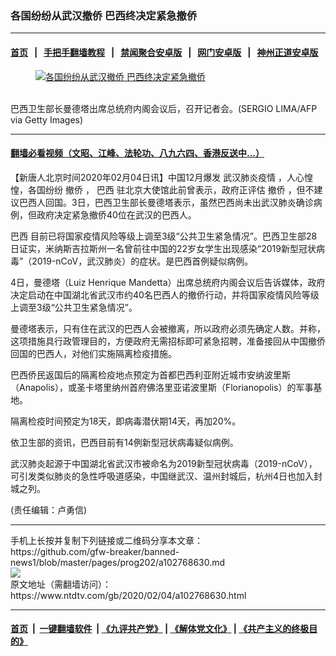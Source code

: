 ### 各国纷纷从武汉撤侨 巴西终决定紧急撤侨
------------------------

#### [首页](https://github.com/gfw-breaker/banned-news1/blob/master/README.md) &nbsp;&nbsp;|&nbsp;&nbsp; [手把手翻墙教程](https://github.com/gfw-breaker/guides/wiki) &nbsp;&nbsp;|&nbsp;&nbsp; [禁闻聚合安卓版](https://github.com/gfw-breaker/bn-android) &nbsp;&nbsp;|&nbsp;&nbsp; [网门安卓版](https://github.com/oGate2/oGate) &nbsp;&nbsp;|&nbsp;&nbsp; [神州正道安卓版](https://github.com/SzzdOgate/update) 



<div><div class="featured_image">
 <a href="https://i.ntdtv.com/assets/uploads/2020/02/GettyImages-1198408424.jpg" target="_blank">
  <figure>
   <img alt="各国纷纷从武汉撤侨 巴西终决定紧急撤侨" src="https://i.ntdtv.com/assets/uploads/2020/02/GettyImages-1198408424-800x450.jpg"/>
  </figure><br/>
 </a>
 <span class="caption">
  巴西卫生部长曼德塔出席总统府内阁会议后，召开记者会。(SERGIO LIMA/AFP via Getty Images)
 </span>
</div>
</div><hr/>

#### [翻墙必看视频（文昭、江峰、法轮功、八九六四、香港反送中...）](https://github.com/gfw-breaker/banned-news1/blob/master/pages/link3.md)

<div><div class="post_content" itemprop="articleBody">
 <p>
  【新唐人北京时间2020年02月04日讯】中国12月爆发
  <ok href="https://www.ntdtv.com/gb/442749.htm">
   武汉肺炎疫情
  </ok>
  ，人心惶惶，各国纷纷
  <ok href="https://www.ntdtv.com/gb/撤侨.htm">
   撤侨
  </ok>
  ，
  <ok href="https://www.ntdtv.com/gb/巴西.htm">
   巴西
  </ok>
  驻北京大使馆此前曾表示，政府正评估
  <ok href="https://www.ntdtv.com/gb/撤侨.htm">
   撤侨
  </ok>
  ，但不建议巴西人回国。3日，巴西卫生部长曼德塔表示，虽然巴西尚未出武汉肺炎确诊病例，但政府决定紧急撤侨40位在武汉的巴西人。
 </p>
 <p>
  <ok href="https://www.ntdtv.com/gb/巴西.htm">
   巴西
  </ok>
  目前已将国家疫情风险等级上调至3级“公共卫生紧急情况”。巴西卫生部28日证实，米纳斯吉拉斯州一名曾前往中国的22岁女学生出现感染“2019新型冠状病毒”（2019-nCoV，武汉肺炎）的症状。是巴西首例疑似病例。
 </p>
 <p>
  4日，曼德塔（Luiz Henrique Mandetta）出席总统府内阁会议后告诉媒体，政府决定启动在中国湖北省武汉市约40名巴西人的撤侨行动，并将国家疫情风险等级上调至3级“公共卫生紧急情况”。
 </p>
 <p>
  曼德塔表示，只有住在武汉的巴西人会被撤离，所以政府必须先确定人数。并称，这项措施具行政管理目的，方便政府无需招标即可紧急招聘，准备接回从中国撤侨回国的巴西人，对他们实施隔离检疫措施。
 </p>
 <p>
  巴西侨民返国后的隔离检疫地点预定为首都巴西利亚附近城市安纳波里斯（Anapolis），或圣卡塔里纳州首府佛洛里亚诺波里斯（Florianopolis）的军事基地。
 </p>
 <p>
  隔离检疫时间预定为18天，即病毒潜伏期14天，再加20%。
 </p>
 <p>
  依卫生部的资讯，巴西目前有14例新型冠状病毒疑似病例。
 </p>
 <p>
  武汉肺炎起源于中国湖北省武汉市被命名为2019新型冠状病毒（2019-nCoV），可引发类似肺炎的急性呼吸道感染，中国继武汉、温州封城后，杭州4日也加入封城之列。
 </p>
 <p>
  (责任编辑：卢勇信)
 </p>
 <div class="single_ad">
 </div>
</div>
</div>
<hr/>
手机上长按并复制下列链接或二维码分享本文章：<br/>
https://github.com/gfw-breaker/banned-news1/blob/master/pages/prog202/a102768630.md <br/>
<a href='https://github.com/gfw-breaker/banned-news1/blob/master/pages/prog202/a102768630.md'><img src='https://github.com/gfw-breaker/banned-news1/blob/master/pages/prog202/a102768630.md.png'/></a> <br/>
原文地址（需翻墙访问）：https://www.ntdtv.com/gb/2020/02/04/a102768630.html


------------------------
#### [首页](https://github.com/gfw-breaker/banned-news1/blob/master/README.md) &nbsp;|&nbsp; [一键翻墙软件](https://github.com/gfw-breaker/nogfw/blob/master/README.md) &nbsp;| [《九评共产党》](https://github.com/gfw-breaker/9ping.md/blob/master/README.md#九评之一评共产党是什么) | [《解体党文化》](https://github.com/gfw-breaker/jtdwh.md/blob/master/README.md) | [《共产主义的终极目的》](https://github.com/gfw-breaker/gczydzjmd.md/blob/master/README.md)


<img src='http://gfw-breaker.win/banned-news/pages/prog202/a102768630.md' width='0px' height='0px'/>
